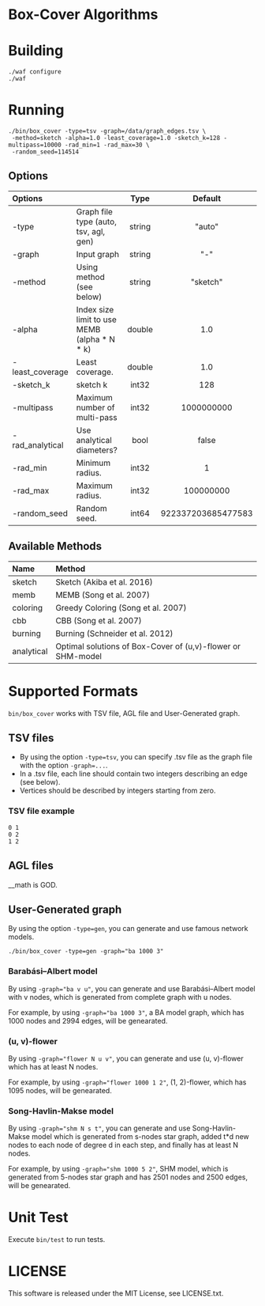 Box-Cover Algorithms
========================

# Building

```
./waf configure
./waf
```

# Running

```
./bin/box_cover -type=tsv -graph=/data/graph_edges.tsv \
 -method=sketch -alpha=1.0 -least_coverage=1.0 -sketch_k=128 -multipass=10000 -rad_min=1 -rad_max=30 \
 -random_seed=114514 
```

## Options
|Options          |                                                |Type   |Default|
|:----------------|:-----------------------------------------------|:-----:|:----:|
|-type            |Graph file type (auto, tsv, agl, gen) |string | "auto"|
|-graph           |Input graph                                     |string | "-"   |
|-method          |Using method (see below)           |string |"sketch"|
|-alpha           |Index size limit to use MEMB (alpha * N * k)        |double |1.0    |
|-least_coverage  |Least coverage.                   |double |1.0|
|-sketch_k        |sketch k                                        |int32|128|
|-multipass       |Maximum number of multi-pass      |int32|1000000000|
|-rad_analytical  |Use analytical diameters?         | bool|false|
|-rad_min         |Minimum radius.                                  |int32 |  1|
|-rad_max         |Maximum radius.                                  |int32 |100000000|
|-random_seed     |Random seed.                                    |int64|922337203685477583|

## Available Methods

|Name|Method|
|:--|:--|
|sketch|Sketch (Akiba et al. 2016)|
|memb|MEMB (Song et al. 2007)|
|coloring|Greedy Coloring (Song et al. 2007)|
|cbb|CBB (Song et al. 2007)|
|burning|Burning (Schneider et al. 2012)|
|analytical|Optimal solutions of Box-Cover of (u,v)-flower or SHM-model|


# Supported Formats

`bin/box_cover` works with TSV file, AGL file and User-Generated graph.

## TSV files 
* By using the option `-type=tsv`, you can specify .tsv file as the graph file with the option `-graph=...`.
* In a .tsv file, each line should contain two integers describing an edge (see below).
* Vertices should be described by integers starting from zero.

### TSV file example
```
0 1
0 2
1 2
```

## AGL files
__math is GOD.

## User-Generated graph
By using the option `-type=gen`, you can generate and use famous network models.
```
./bin/box_cover -type=gen -graph="ba 1000 3"
```

### Barabási–Albert model
By using `-graph="ba v u"`, you can generate and use Barabási–Albert model with v nodes, which is generated from complete graph with u nodes.

For example, by using `-graph="ba 1000 3"`, a BA model graph, which has 1000 nodes and 2994 edges, will be genearated.

### (u, v)-flower
By using `-graph="flower N u v"`, you can generate and use (u, v)-flower which has at least N nodes.

For example, by using `-graph="flower 1000 1 2"`, (1, 2)-flower, which has 1095 nodes, will be genearated.

### Song-Havlin-Makse model
By using `-graph="shm N s t"`, you can generate and use Song-Havlin-Makse model which is generated from s-nodes star graph, added t*d new nodes to each node of degree d in each step, and finally has at least N nodes.

For example, by using `-graph="shm 1000 5 2"`, SHM model, which is generated from 5-nodes star graph and has 2501 nodes and 2500 edges, will be genearated.

# Unit Test
Execute `bin/test` to run tests.

# LICENSE

This software is released under the MIT License, see LICENSE.txt.
